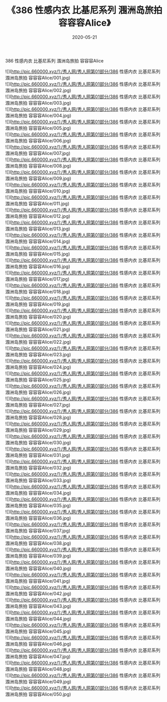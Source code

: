 ﻿---
layout: post
title:  《386 性感内衣 比基尼系列 涠洲岛旅拍 容容容Alice》
date:   2020-05-21
img: http://pic.660000.xyz/1:/秀人网/秀人网第01部分/386 性感内衣 比基尼系列 涠洲岛旅拍 容容容Alice/000.jpg
categories: [美女, 清纯, 唯美]
---

386 性感内衣 比基尼系列 涠洲岛旅拍 容容容Alice

  ![](http://pic.660000.xyz/1:/秀人网/秀人网第01部分/386 性感内衣 比基尼系列 涠洲岛旅拍 容容容Alice/001.jpg) <br> ![](http://pic.660000.xyz/1:/秀人网/秀人网第01部分/386 性感内衣 比基尼系列 涠洲岛旅拍 容容容Alice/002.jpg) <br> ![](http://pic.660000.xyz/1:/秀人网/秀人网第01部分/386 性感内衣 比基尼系列 涠洲岛旅拍 容容容Alice/003.jpg) <br> ![](http://pic.660000.xyz/1:/秀人网/秀人网第01部分/386 性感内衣 比基尼系列 涠洲岛旅拍 容容容Alice/004.jpg) <br> ![](http://pic.660000.xyz/1:/秀人网/秀人网第01部分/386 性感内衣 比基尼系列 涠洲岛旅拍 容容容Alice/005.jpg) <br> ![](http://pic.660000.xyz/1:/秀人网/秀人网第01部分/386 性感内衣 比基尼系列 涠洲岛旅拍 容容容Alice/006.jpg) <br> ![](http://pic.660000.xyz/1:/秀人网/秀人网第01部分/386 性感内衣 比基尼系列 涠洲岛旅拍 容容容Alice/007.jpg) <br> ![](http://pic.660000.xyz/1:/秀人网/秀人网第01部分/386 性感内衣 比基尼系列 涠洲岛旅拍 容容容Alice/008.jpg) <br> ![](http://pic.660000.xyz/1:/秀人网/秀人网第01部分/386 性感内衣 比基尼系列 涠洲岛旅拍 容容容Alice/009.jpg) <br> ![](http://pic.660000.xyz/1:/秀人网/秀人网第01部分/386 性感内衣 比基尼系列 涠洲岛旅拍 容容容Alice/010.jpg) <br> ![](http://pic.660000.xyz/1:/秀人网/秀人网第01部分/386 性感内衣 比基尼系列 涠洲岛旅拍 容容容Alice/011.jpg) <br> ![](http://pic.660000.xyz/1:/秀人网/秀人网第01部分/386 性感内衣 比基尼系列 涠洲岛旅拍 容容容Alice/012.jpg) <br> ![](http://pic.660000.xyz/1:/秀人网/秀人网第01部分/386 性感内衣 比基尼系列 涠洲岛旅拍 容容容Alice/013.jpg) <br> ![](http://pic.660000.xyz/1:/秀人网/秀人网第01部分/386 性感内衣 比基尼系列 涠洲岛旅拍 容容容Alice/014.jpg) <br> ![](http://pic.660000.xyz/1:/秀人网/秀人网第01部分/386 性感内衣 比基尼系列 涠洲岛旅拍 容容容Alice/015.jpg) <br> ![](http://pic.660000.xyz/1:/秀人网/秀人网第01部分/386 性感内衣 比基尼系列 涠洲岛旅拍 容容容Alice/016.jpg) <br> ![](http://pic.660000.xyz/1:/秀人网/秀人网第01部分/386 性感内衣 比基尼系列 涠洲岛旅拍 容容容Alice/017.jpg) <br> ![](http://pic.660000.xyz/1:/秀人网/秀人网第01部分/386 性感内衣 比基尼系列 涠洲岛旅拍 容容容Alice/018.jpg) <br> ![](http://pic.660000.xyz/1:/秀人网/秀人网第01部分/386 性感内衣 比基尼系列 涠洲岛旅拍 容容容Alice/019.jpg) <br> ![](http://pic.660000.xyz/1:/秀人网/秀人网第01部分/386 性感内衣 比基尼系列 涠洲岛旅拍 容容容Alice/020.jpg) <br> ![](http://pic.660000.xyz/1:/秀人网/秀人网第01部分/386 性感内衣 比基尼系列 涠洲岛旅拍 容容容Alice/021.jpg) <br> ![](http://pic.660000.xyz/1:/秀人网/秀人网第01部分/386 性感内衣 比基尼系列 涠洲岛旅拍 容容容Alice/022.jpg) <br> ![](http://pic.660000.xyz/1:/秀人网/秀人网第01部分/386 性感内衣 比基尼系列 涠洲岛旅拍 容容容Alice/023.jpg) <br> ![](http://pic.660000.xyz/1:/秀人网/秀人网第01部分/386 性感内衣 比基尼系列 涠洲岛旅拍 容容容Alice/024.jpg) <br> ![](http://pic.660000.xyz/1:/秀人网/秀人网第01部分/386 性感内衣 比基尼系列 涠洲岛旅拍 容容容Alice/025.jpg) <br> ![](http://pic.660000.xyz/1:/秀人网/秀人网第01部分/386 性感内衣 比基尼系列 涠洲岛旅拍 容容容Alice/026.jpg) <br> ![](http://pic.660000.xyz/1:/秀人网/秀人网第01部分/386 性感内衣 比基尼系列 涠洲岛旅拍 容容容Alice/027.jpg) <br> ![](http://pic.660000.xyz/1:/秀人网/秀人网第01部分/386 性感内衣 比基尼系列 涠洲岛旅拍 容容容Alice/028.jpg) <br> ![](http://pic.660000.xyz/1:/秀人网/秀人网第01部分/386 性感内衣 比基尼系列 涠洲岛旅拍 容容容Alice/029.jpg) <br> ![](http://pic.660000.xyz/1:/秀人网/秀人网第01部分/386 性感内衣 比基尼系列 涠洲岛旅拍 容容容Alice/030.jpg) <br> ![](http://pic.660000.xyz/1:/秀人网/秀人网第01部分/386 性感内衣 比基尼系列 涠洲岛旅拍 容容容Alice/031.jpg) <br> ![](http://pic.660000.xyz/1:/秀人网/秀人网第01部分/386 性感内衣 比基尼系列 涠洲岛旅拍 容容容Alice/032.jpg) <br> ![](http://pic.660000.xyz/1:/秀人网/秀人网第01部分/386 性感内衣 比基尼系列 涠洲岛旅拍 容容容Alice/033.jpg) <br> ![](http://pic.660000.xyz/1:/秀人网/秀人网第01部分/386 性感内衣 比基尼系列 涠洲岛旅拍 容容容Alice/034.jpg) <br> ![](http://pic.660000.xyz/1:/秀人网/秀人网第01部分/386 性感内衣 比基尼系列 涠洲岛旅拍 容容容Alice/035.jpg) <br> ![](http://pic.660000.xyz/1:/秀人网/秀人网第01部分/386 性感内衣 比基尼系列 涠洲岛旅拍 容容容Alice/036.jpg) <br> ![](http://pic.660000.xyz/1:/秀人网/秀人网第01部分/386 性感内衣 比基尼系列 涠洲岛旅拍 容容容Alice/037.jpg) <br> ![](http://pic.660000.xyz/1:/秀人网/秀人网第01部分/386 性感内衣 比基尼系列 涠洲岛旅拍 容容容Alice/038.jpg) <br> ![](http://pic.660000.xyz/1:/秀人网/秀人网第01部分/386 性感内衣 比基尼系列 涠洲岛旅拍 容容容Alice/039.jpg) <br> ![](http://pic.660000.xyz/1:/秀人网/秀人网第01部分/386 性感内衣 比基尼系列 涠洲岛旅拍 容容容Alice/040.jpg) <br> ![](http://pic.660000.xyz/1:/秀人网/秀人网第01部分/386 性感内衣 比基尼系列 涠洲岛旅拍 容容容Alice/041.jpg) <br> ![](http://pic.660000.xyz/1:/秀人网/秀人网第01部分/386 性感内衣 比基尼系列 涠洲岛旅拍 容容容Alice/042.jpg) <br> ![](http://pic.660000.xyz/1:/秀人网/秀人网第01部分/386 性感内衣 比基尼系列 涠洲岛旅拍 容容容Alice/043.jpg) <br> ![](http://pic.660000.xyz/1:/秀人网/秀人网第01部分/386 性感内衣 比基尼系列 涠洲岛旅拍 容容容Alice/044.jpg) <br> ![](http://pic.660000.xyz/1:/秀人网/秀人网第01部分/386 性感内衣 比基尼系列 涠洲岛旅拍 容容容Alice/045.jpg) <br> ![](http://pic.660000.xyz/1:/秀人网/秀人网第01部分/386 性感内衣 比基尼系列 涠洲岛旅拍 容容容Alice/046.jpg) <br> ![](http://pic.660000.xyz/1:/秀人网/秀人网第01部分/386 性感内衣 比基尼系列 涠洲岛旅拍 容容容Alice/047.jpg) <br> ![](http://pic.660000.xyz/1:/秀人网/秀人网第01部分/386 性感内衣 比基尼系列 涠洲岛旅拍 容容容Alice/048.jpg) <br> ![](http://pic.660000.xyz/1:/秀人网/秀人网第01部分/386 性感内衣 比基尼系列 涠洲岛旅拍 容容容Alice/049.jpg) <br> ![](http://pic.660000.xyz/1:/秀人网/秀人网第01部分/386 性感内衣 比基尼系列 涠洲岛旅拍 容容容Alice/050.jpg) <br>